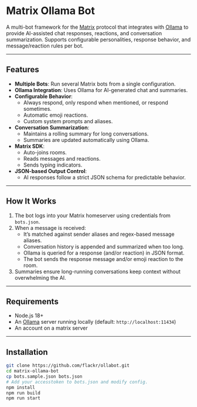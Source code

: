 # Matrix Ollama Bot

A multi-bot framework for the [Matrix](https://matrix.org/) protocol that integrates with [Ollama](https://ollama.ai/) to provide AI-assisted chat responses, reactions, and conversation summarization.
Supports configurable personalities, response behavior, and message/reaction rules per bot.

---

## Features

- **Multiple Bots**: Run several Matrix bots from a single configuration.
- **Ollama Integration**: Uses Ollama for AI-generated chat and summaries.
- **Configurable Behavior**:
  - Always respond, only respond when mentioned, or respond sometimes.
  - Automatic emoji reactions.
  - Custom system prompts and aliases.
- **Conversation Summarization**:
  - Maintains a rolling summary for long conversations.
  - Summaries are updated automatically using Ollama.
- **Matrix SDK**:
  - Auto-joins rooms.
  - Reads messages and reactions.
  - Sends typing indicators.
- **JSON-based Output Control**:
  - AI responses follow a strict JSON schema for predictable behavior.

---

## How It Works

1. The bot logs into your Matrix homeserver using credentials from `bots.json`.
2. When a message is received:
   - It’s matched against sender aliases and regex-based message aliases.
   - Conversation history is appended and summarized when too long.
   - Ollama is queried for a response (and/or reaction) in JSON format.
   - The bot sends the response message and/or emoji reaction to the room.
3. Summaries ensure long-running conversations keep context without overwhelming the AI.

---

## Requirements

- Node.js 18+
- An [Ollama](https://ollama.ai/) server running locally (default: `http://localhost:11434`)
- An account on a matrix server

---

## Installation

```bash
git clone https://github.com/flackr/ollabot.git
cd matrix-ollama-bot
cp bots.sample.json bots.json
# Add your accesstoken to bots.json and modify config.
npm install
npm run build
npm run start
```
